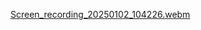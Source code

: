 [Screen_recording_20250102_104226.webm](https://github.com/user-attachments/assets/c0bc55f7-79a4-4eec-b70e-e942f9f4a383)
